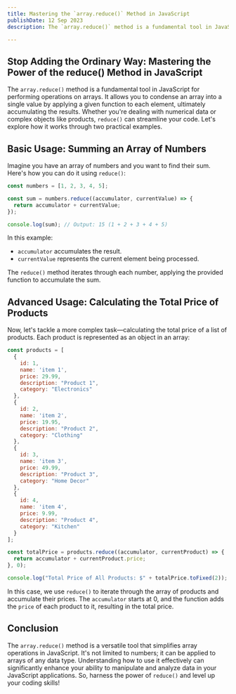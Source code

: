 ```yaml
---
title: Mastering the `array.reduce()` Method in JavaScript
publishDate: 12 Sep 2023
description: The `array.reduce()` method is a fundamental tool in JavaScript for performing operations on arrays.

---
```




## Stop Adding the Ordinary Way: Mastering the Power of the reduce() Method in JavaScript





The `array.reduce()` method is a fundamental tool in JavaScript for performing operations on arrays. It allows you to condense an array into a single value by applying a given function to each element, ultimately accumulating the results. Whether you're dealing with numerical data or complex objects like products, `reduce()` can streamline your code. Let's explore how it works through two practical examples.

## Basic Usage: Summing an Array of Numbers

Imagine you have an array of numbers and you want to find their sum. Here's how you can do it using `reduce()`:

```javascript
const numbers = [1, 2, 3, 4, 5];

const sum = numbers.reduce((accumulator, currentValue) => {
  return accumulator + currentValue;
});

console.log(sum); // Output: 15 (1 + 2 + 3 + 4 + 5)
```

In this example:

- `accumulator` accumulates the result.
- `currentValue` represents the current element being processed.

The `reduce()` method iterates through each number, applying the provided function to accumulate the sum.

## Advanced Usage: Calculating the Total Price of Products

Now, let's tackle a more complex task—calculating the total price of a list of products. Each product is represented as an object in an array:

```javascript
const products = [
  {
    id: 1,
    name: 'item 1',
    price: 29.99,
    description: "Product 1",
    category: "Electronics"
  },
  {
    id: 2,
    name: 'item 2',
    price: 19.95,
    description: "Product 2",
    category: "Clothing"
  },
  {
    id: 3,
    name: 'item 3',
    price: 49.99,
    description: "Product 3",
    category: "Home Decor"
  },
  {
    id: 4,
    name: 'item 4',
    price: 9.99,
    description: "Product 4",
    category: "Kitchen"
  }
];

const totalPrice = products.reduce((accumulator, currentProduct) => {
  return accumulator + currentProduct.price;
}, 0);

console.log("Total Price of All Products: $" + totalPrice.toFixed(2));
```

In this case, we use `reduce()` to iterate through the array of products and accumulate their prices. The `accumulator` starts at 0, and the function adds the `price` of each product to it, resulting in the total price.

## Conclusion

The `array.reduce()` method is a versatile tool that simplifies array operations in JavaScript. It's not limited to numbers; it can be applied to arrays of any data type. Understanding how to use it effectively can significantly enhance your ability to manipulate and analyze data in your JavaScript applications. So, harness the power of `reduce()` and level up your coding skills!